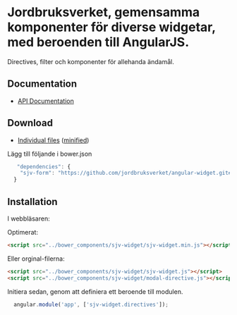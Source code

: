 # Jordbruksverket, gemensamma komponenter för diverse widgetar, med beroenden till AngularJS.

Directives, filter och komponenter för allehanda ändamål.

## Documentation

* [API Documentation](https://utv.sjv.se/xwiki/bin/view/ProCAP/angular-widget)

## Download

* [Individual files](https://github.com/jordbruksverket/angular-widget) ([minified](https://raw.githubusercontent.com/jordbruksverket/angular-widget/master/dist/sjv-ng-widget.min.js))<br>

  
Lägg till följande i bower.json
```js
   "dependencies": {
    "sjv-form": "https://github.com/jordbruksverket/angular-widget.git#0.0.4"
  }
```


## Installation

I webbläsaren:

Optimerat:
```html
<script src="../bower_components/sjv-widget/sjv-widget.min.js"></script>
```

Eller orginal-filerna:
```html
<script src="../bower_components/sjv-widget/sjv-widget.js"></script>
<script src="../bower_components/sjv-widget/modal-directive.js"></script>

```

Initiera sedan, genom att definiera ett beroende till modulen.
```js
  angular.module('app', ['sjv-widget.directives']);
```

  